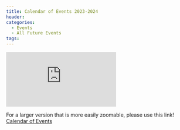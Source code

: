 ```yaml
---
title: Calendar of Events 2023-2024
header:
categories:
  - Events
  - All Future Events
tags:
---
```


![Future Events](https://lwvpullman.org/assets/PDFs/2024-01-24--2023-2024calendarPage1.pdf)


For a larger version that is more easily zoomable, please use this link! [Calendar of Events](https://lwvpullman.org/assets/PDFs/2024-01-24--2023-2024calendar.pdf)
